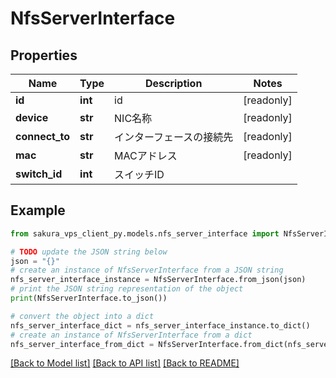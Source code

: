 # NfsServerInterface


## Properties

Name | Type | Description | Notes
------------ | ------------- | ------------- | -------------
**id** | **int** | id | [readonly] 
**device** | **str** | NIC名称 | [readonly] 
**connect_to** | **str** | インターフェースの接続先 | [readonly] 
**mac** | **str** | MACアドレス | [readonly] 
**switch_id** | **int** | スイッチID | 

## Example

```python
from sakura_vps_client_py.models.nfs_server_interface import NfsServerInterface

# TODO update the JSON string below
json = "{}"
# create an instance of NfsServerInterface from a JSON string
nfs_server_interface_instance = NfsServerInterface.from_json(json)
# print the JSON string representation of the object
print(NfsServerInterface.to_json())

# convert the object into a dict
nfs_server_interface_dict = nfs_server_interface_instance.to_dict()
# create an instance of NfsServerInterface from a dict
nfs_server_interface_from_dict = NfsServerInterface.from_dict(nfs_server_interface_dict)
```
[[Back to Model list]](../README.md#documentation-for-models) [[Back to API list]](../README.md#documentation-for-api-endpoints) [[Back to README]](../README.md)


